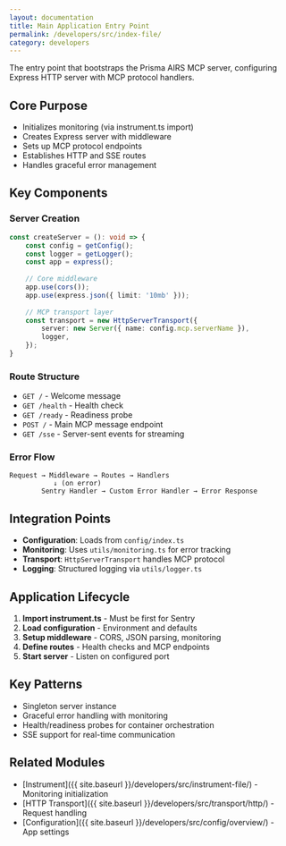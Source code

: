 ```yaml
---
layout: documentation
title: Main Application Entry Point
permalink: /developers/src/index-file/
category: developers
---
```


The entry point that bootstraps the Prisma AIRS MCP server, configuring Express HTTP server with MCP protocol handlers.

## Core Purpose

- Initializes monitoring (via instrument.ts import)
- Creates Express server with middleware
- Sets up MCP protocol endpoints
- Establishes HTTP and SSE routes
- Handles graceful error management

## Key Components

### Server Creation

```typescript
const createServer = (): void => {
    const config = getConfig();
    const logger = getLogger();
    const app = express();
    
    // Core middleware
    app.use(cors());
    app.use(express.json({ limit: '10mb' }));
    
    // MCP transport layer
    const transport = new HttpServerTransport({
        server: new Server({ name: config.mcp.serverName }),
        logger,
    });
}
```

### Route Structure

- `GET /` - Welcome message
- `GET /health` - Health check
- `GET /ready` - Readiness probe  
- `POST /` - Main MCP message endpoint
- `GET /sse` - Server-sent events for streaming

### Error Flow

```text
Request → Middleware → Routes → Handlers
           ↓ (on error)
        Sentry Handler → Custom Error Handler → Error Response
```

## Integration Points

- **Configuration**: Loads from `config/index.ts`
- **Monitoring**: Uses `utils/monitoring.ts` for error tracking
- **Transport**: `HttpServerTransport` handles MCP protocol
- **Logging**: Structured logging via `utils/logger.ts`

## Application Lifecycle

1. **Import instrument.ts** - Must be first for Sentry
2. **Load configuration** - Environment and defaults
3. **Setup middleware** - CORS, JSON parsing, monitoring
4. **Define routes** - Health checks and MCP endpoints
5. **Start server** - Listen on configured port

## Key Patterns

- Singleton server instance
- Graceful error handling with monitoring
- Health/readiness probes for container orchestration
- SSE support for real-time communication

## Related Modules

- [Instrument]({{ site.baseurl }}/developers/src/instrument-file/) - Monitoring initialization
- [HTTP Transport]({{ site.baseurl }}/developers/src/transport/http/) - Request handling
- [Configuration]({{ site.baseurl }}/developers/src/config/overview/) - App settings
